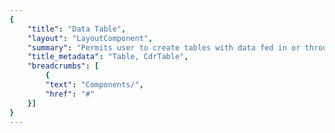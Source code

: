 ```yaml
---
{
    "title": "Data Table",
    "layout": "LayoutComponent",
    "summary": "Permits user to create tables with data fed in or through custom markup",
    "title_metadata": "Table, CdrTable",
    "breadcrumbs": [
        {
        "text": "Components/",
        "href": "#"
    }]
}
---
```


<cdr-doc-tabs>
<template slot="Overview">
<cdr-doc-table-of-contents-shell tab-name="Overview">

## Default

</cdr-doc-table-of-contents-shell>
</template>

<template slot="Design Guidelines">
  <cdr-doc-table-of-contents-shell
    tab-name="Design Guidelines"
    :appended-nav-items="[
      {
        text: 'Related Components'
      },
      {
        text: 'List Group',
        href: '/components/list'
      },
      {
        text: 'Radio buttons',
        href: '/components/radio'
      }
    ]">
    <cdr-doc-alert/>

## Use When

### Don't use when

## Content


## Behavior

## Accessibility

For more information, review techniques and failures for:

 - [WCAG 2.0,  1.3.1 Info and Relationships](https://www.w3.org/WAI/WCAG21/Understanding/info-and-relationships.html)
 - [WCAG 2.0,  3.3.2 Labels and Instructions](https://www.w3.org/WAI/WCAG21/Understanding/labels-or-instructions.html)

## Resources

 - [CDS UI Toolkit](/getting-started/as-a-designer/)
 - WebAIM: [Keyboard Accessibility](https://webaim.org/techniques/keyboard/)

  </cdr-doc-table-of-contents-shell>
</template>

<template slot="API">
<cdr-doc-table-of-contents-shell>

## Props

## Modifiers

Following are modifiers for `cdrTable` component:

- compact
- borderless

## Slots

## Events

## Installation

Resources are available within the [cdr-table package:](https://www.npmjs.com/search?q=cdr-table)

- Component: `@rei/cdr-table`
- Component styles: `cdr-table.css`

To incorporate the required assets for a component, use the following steps:

### 1. Install using NPM

Install the `cdr-table` package using `npm` in your terminal:

_Terminal_

```terminal
    npm i -s @rei/cdr-table
```

### 2. Import dependencies

_main.js_

```javascript
// import your required css.
import "@rei/cdr-link/dist/cdr-table.css";
```

### 3. Add component to a template

## Usage



## Accessibility



</cdr-doc-table-of-contents-shell>
</template>

<template slot="History">

## 1.0.0

- Supports tables created by custom HTML markup or feeding in data
- Removes tables borders with `borderless` modifier
- Makes table spacing more compact with `compact` modifier

</template>
</cdr-doc-tabs>
